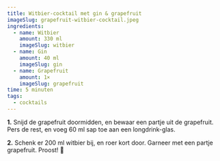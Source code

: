 ```yaml
---
title: Witbier-cocktail met gin & grapefruit
imageSlug: grapefruit-witbier-cocktail.jpeg
ingredients:
  - name: Witbier
    amount: 330 ml
    imageSlug: witbier
  - name: Gin
    amount: 40 ml
    imageSlug: gin
  - name: Grapefruit
    amount: 1×
    imageSlug: grapefruit
time: 5 minuten
tags:
  - cocktails
---
```


**1.** Snijd de grapefruit doormidden, en bewaar een partje uit de grapefruit. Pers de rest, en voeg 60 ml sap toe aan een longdrink-glas.

**2.** Schenk er 200 ml witbier bij, en roer kort door. Garneer met een partje grapefruit. Proost! 🍹

